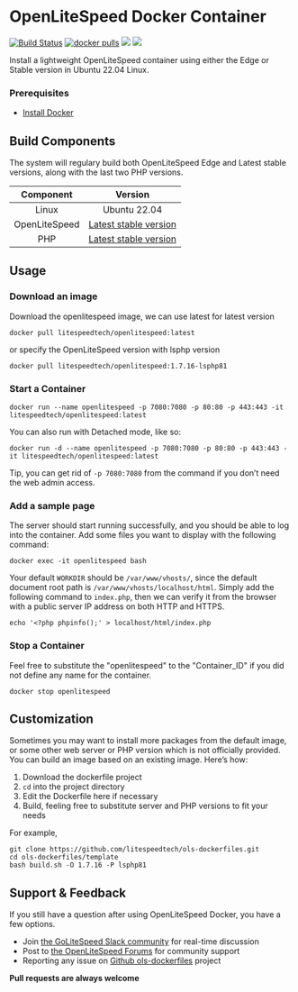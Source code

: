 # OpenLiteSpeed Docker Container

[![Build Status](https://github.com/litespeedtech/ols-dockerfiles/workflows/docker-build/badge.svg)](https://github.com/litespeedtech/ols-dockerfiles/actions/new)
[![docker pulls](https://img.shields.io/docker/pulls/litespeedtech/openlitespeed?style=flat&color=blue)](https://hub.docker.com/r/litespeedtech/openlitespeed)
[<img src="https://img.shields.io/badge/slack-LiteSpeed-blue.svg?logo=slack">](litespeedtech.com/slack)
[<img src="https://img.shields.io/twitter/follow/litespeedtech.svg?label=Follow&style=social">](https://twitter.com/litespeedtech)

Install a lightweight OpenLiteSpeed container using either the Edge or Stable version in Ubuntu 22.04 Linux.

### Prerequisites

* [Install Docker](https://www.docker.com/)

## Build Components

The system will regulary build both OpenLiteSpeed Edge and Latest stable versions, along with the last two PHP versions.

|Component|Version|
| :-------------: | :-------------: |
|Linux|Ubuntu 22.04|
|OpenLiteSpeed|[Latest stable version](https://openlitespeed.org/release-log/version-1-7-x)|
|PHP|[Latest stable version](http://rpms.litespeedtech.com/debian/)|

## Usage

### Download an image

Download the openlitespeed image, we can use latest for latest version

```
docker pull litespeedtech/openlitespeed:latest
```

or specify the OpenLiteSpeed version with lsphp version

```
docker pull litespeedtech/openlitespeed:1.7.16-lsphp81
```

### Start a Container

```
docker run --name openlitespeed -p 7080:7080 -p 80:80 -p 443:443 -it litespeedtech/openlitespeed:latest
```

You can also run with Detached mode, like so:

```
docker run -d --name openlitespeed -p 7080:7080 -p 80:80 -p 443:443 -it litespeedtech/openlitespeed:latest
```

Tip, you can get rid of `-p 7080:7080` from the command if you don’t need the web admin access.

### Add a sample page

The server should start running successfully, and you should be able to log into the container. Add some files you want to display with the following command:

```
docker exec -it openlitespeed bash
```

Your default `WORKDIR` should be `/var/www/vhosts/`, since the default document root path is `/var/www/vhosts/localhost/html`. Simply add the following command to `index.php`, then we can verify it from the browser with a public server IP address on both HTTP and HTTPS.

```
echo '<?php phpinfo();' > localhost/html/index.php
```

### Stop a Container

Feel free to substitute the "openlitespeed" to the "Container_ID" if you did not define any name for the container.

```
docker stop openlitespeed
```

## Customization

Sometimes you may want to install more packages from the default image, or some other web server or PHP version which is not officially provided. You can build an image based on an existing image. Here’s how:

  1. Download the dockerfile project
  2. `cd` into the project directory
  3. Edit the Dockerfile here if necessary
  4. Build, feeling free to substitute server and PHP versions to fit your needs

For example,

```
git clone https://github.com/litespeedtech/ols-dockerfiles.git
cd ols-dockerfiles/template
bash build.sh -O 1.7.16 -P lsphp81
```

## Support & Feedback

If you still have a question after using OpenLiteSpeed Docker, you have a few options.

* Join [the GoLiteSpeed Slack community](https://litespeedtech.com/slack) for real-time discussion
* Post to [the OpenLiteSpeed Forums](https://forum.openlitespeed.org/) for community support
* Reporting any issue on [Github ols-dockerfiles](https://github.com/litespeedtech/ols-dockerfiles/issues) project

**Pull requests are always welcome**
